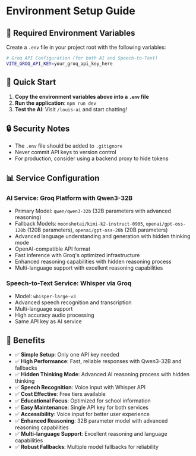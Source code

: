 # Environment Setup Guide

## 🔧 Required Environment Variables

Create a `.env` file in your project root with the following variables:

```bash
# Groq API Configuration (for both AI and Speech-to-Text)
VITE_GROQ_API_KEY=your_groq_api_key_here
```

## 🚀 Quick Start

1. **Copy the environment variables above into a `.env` file**
2. **Run the application**: `npm run dev`
3. **Test the AI**: Visit `/louis-ai` and start chatting!

## 🔒 Security Notes

- The `.env` file should be added to `.gitignore`
- Never commit API keys to version control
- For production, consider using a backend proxy to hide tokens

## 📊 Service Configuration

### **AI Service: Groq Platform with Qwen3-32B**
- Primary Model: `qwen/qwen3-32b` (32B parameters with advanced reasoning)
- Fallback Models: `moonshotai/kimi-k2-instruct-0905`, `openai/gpt-oss-120b` (120B parameters), `openai/gpt-oss-20b` (20B parameters)
- Advanced language understanding and generation with hidden thinking mode
- OpenAI-compatible API format
- Fast inference with Groq's optimized infrastructure
- Enhanced reasoning capabilities with hidden reasoning process
- Multi-language support with excellent reasoning capabilities

### **Speech-to-Text Service: Whisper via Groq**
- Model: `whisper-large-v3`
- Advanced speech recognition and transcription
- Multi-language support
- High accuracy audio processing
- Same API key as AI service

## 🎯 Benefits

- ✅ **Simple Setup**: Only one API key needed
- ✅ **High Performance**: Fast, reliable responses with Qwen3-32B and fallbacks
- ✅ **Hidden Thinking Mode**: Advanced AI reasoning process with hidden thinking
- ✅ **Speech Recognition**: Voice input with Whisper API
- ✅ **Cost Effective**: Free tiers available
- ✅ **Educational Focus**: Optimized for school information
- ✅ **Easy Maintenance**: Single API key for both services
- ✅ **Accessibility**: Voice input for better user experience
- ✅ **Enhanced Reasoning**: 32B parameter model with advanced reasoning capabilities
- ✅ **Multi-language Support**: Excellent reasoning and language capabilities
- ✅ **Robust Fallbacks**: Multiple model fallbacks for reliability